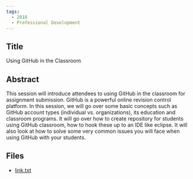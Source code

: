 ```yaml
---
tags:
  - 2018
  - Professional Development
---
```

    
## Title

Using GitHub in the Classroom

## Abstract

This session will introduce attendees to using GitHub in the classroom for assignment submission. GitHub is a powerful online revision control platform. In this session, we will go over some basic concepts such as GitHub account types (individual vs. organizations), its education and classroom programs. It will go over how to create repository for students using GitHub classroom, how to hook these up to an IDE like eclipse. It will also look at how to solve some very common issues you will face when using GitHub with your students.

## Files

- [link.txt](https://www.russellgordon.ca/acse/cemc-cse-resources/resources/2018/Catherine_Leung/link.txt)
